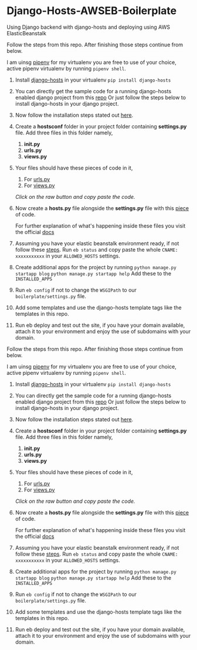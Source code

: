 # Django-Hosts-AWSEB-Boilerplate
Using Django backend with django-hosts and deploying using AWS ElasticBeanstalk

Follow the steps from this repo. After finishing those steps continue from below.

I am uinsg [pipenv](https://docs.pipenv.org/en/latest/) for my virtualenv you are free to use of 
your choice, active pipenv virtualenv by running `pipenv shell`.

1. Install [django-hosts](https://django-hosts.readthedocs.io/en/latest/) in your virtualenv
	`pip install django-hosts`

2. You can directly get the sample code for a running django-hosts enabled django project from this
	[repo](https://github.com/Alexmhack/Hosts-Django)
	Or just follow the steps below to install django-hosts in your django project.

3. Now follow the installation steps stated out [here](https://django-hosts.readthedocs.io/en/latest/#installation).

4. Create a **hostsconf** folder in your project folder containing **settings.py** file. Add three
	files in this folder namely,
	1. **__init__.py**
	2. **urls.py**
	3. **views.py**

5. Your files should have these pieces of code in it,
	1. For [urls.py](https://github.com/Alexmhack/Hosts-Django/blob/master/project/hostsconf/urls.py)
	2. For [views.py](https://github.com/Alexmhack/Hosts-Django/blob/master/project/hostsconf/views.py)

	*Click on the raw button and copy paste the code.*

6. Now create a **hosts.py** file alongside the **settings.py** file with this [piece](https://github.com/Alexmhack/Hosts-Django/blob/master/project/hosts.py) of code.

	For further explanation of what's happening inside these files you visit the official [docs](https://django-hosts.readthedocs.io/en/latest/)

7. Assuming you have your elastic beanstalk environment ready, if not follow these [steps](https://github.com/Alexmhack/Django-ElasticBeanstalk-Boilerplate). Run `eb status` and copy paste
	the whole `CNAME: xxxxxxxxxxx` in your 	`ALLOWED_HOSTS` settings.

8. Create additional apps for the project by running
	`python manage.py startapp blog`
	`python manage.py startapp help`
	Add these to the `INSTALLED_APPS`

9. Run `eb config` if not to change the `WSGIPath` to our `boilerplate/settings.py` file.

10. Add some templates and use the django-hosts template tags like the templates in this repo.

11. Run eb deploy and test out the site, if you have your domain available, attach it to your environment and enjoy the use of subdomains with your domain.

Follow the steps from this repo. After finishing those steps continue from below.

I am uinsg [pipenv](https://docs.pipenv.org/en/latest/) for my virtualenv you are free to use of your choice, active pipenv virtualenv
by running `pipenv shell`.

1. Install [django-hosts](https://django-hosts.readthedocs.io/en/latest/) in your virtualenv
	`pip install django-hosts`

2. You can directly get the sample code for a running django-hosts enabled django project from this
	[repo](https://github.com/Alexmhack/Hosts-Django)
	Or just follow the steps below to install django-hosts in your django project.

3. Now follow the installation steps stated out [here](https://django-hosts.readthedocs.io/en/latest/#installation).

4. Create a **hostsconf** folder in your project folder containing **settings.py** file. Add three
	files in this folder namely,
	1. **__init__.py**
	2. **urls.py**
	3. **views.py**

5. Your files should have these pieces of code in it,
	1. For [urls.py](https://github.com/Alexmhack/Hosts-Django/blob/master/project/hostsconf/urls.py)
	2. For [views.py](https://github.com/Alexmhack/Hosts-Django/blob/master/project/hostsconf/views.py)

	*Click on the raw button and copy paste the code.*

6. Now create a **hosts.py** file alongside the **settings.py** file with this [piece](https://github.com/Alexmhack/Hosts-Django/blob/master/project/hosts.py) of code.

	For further explanation of what's happening inside these files you visit the official [docs](https://django-hosts.readthedocs.io/en/latest/)

7. Assuming you have your elastic beanstalk environment ready, if not follow these [steps](https://github.com/Alexmhack/Django-ElasticBeanstalk-Boilerplate). Run `eb status` and copy paste
	the whole `CNAME: xxxxxxxxxxx` in your 	`ALLOWED_HOSTS` settings.

8. Create additional apps for the project by running
	`python manage.py startapp blog`
	`python manage.py startapp help`
	Add these to the `INSTALLED_APPS`

9. Run `eb config` if not to change the `WSGIPath` to our `boilerplate/settings.py` file.

10. Add some templates and use the django-hosts template tags like the templates in this repo.

11. Run eb deploy and test out the site, if you have your domain available, attach it to your environment and enjoy the use of subdomains with your domain.
